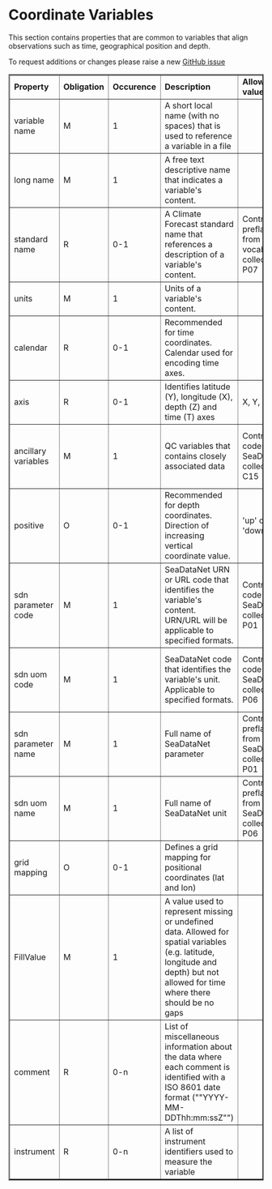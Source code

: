 # Coordinate Variables

This section contains properties that are common to variables that align observations such as time, geographical position and depth.

To request additions or changes please raise a new [GitHub issue](https://github.com/I-Ocean/common-metadata/issues/new)

<table border="2" cellpadding="5"> 
<tr><td><strong>Property</strong></td><td><strong>Obligation</strong></td><td><strong>Occurence</strong></td><td><strong>Description</strong></td><td><strong>Allowed values</strong></td><td><strong>Reference</strong></td></tr> 
<tr><td>variable name</td><td>M</td><td>1</td><td>A short local name (with no spaces) that is used to reference a variable in a file</td><td>&nbsp;</td><td>&nbsp;</td></tr> 
<tr><td>long name</td><td>M</td><td>1</td><td>A free text descriptive name that indicates a variable's content.</td><td>&nbsp;</td><td>&nbsp;</td></tr> 
<tr><td>standard name</td><td>R</td><td>0-1</td><td>A Climate Forecast standard name that references a description of a variable's content.</td><td>Controlled preflabel from vocabulary collection P07</td><td><a href='https://www.bodc.ac.
uk/resources/vocabularies/vocabulary_search/P07/'>P07 search</a><br /><a href='http://vocab.nerc.ac.uk/collection/P07/current/'>P07 linked data (SKOS)</a></td></tr> 
<tr><td>units</td><td>M</td><td>1</td><td>Units of a variable's content.</td><td>&nbsp;</td><td>&nbsp;</td></tr> 
<tr><td>calendar</td><td>R</td><td>0-1</td><td>Recommended for time coordinates. Calendar used for encoding time axes.</td><td>&nbsp;</td><td>&nbsp;</td></tr> 
<tr><td>axis</td><td>R</td><td>0-1</td><td>Identifies latitude (Y), longitude (X), depth (Z) and time (T) axes</td><td>X, Y, Z or T</td><td>&nbsp;</td></tr> 
<tr><td>ancillary variables</td><td>M</td><td>1</td><td>QC variables that contains closely associated data</td><td>Controlled codes from SeaDataNet collection C15</td><td><a href='https://www.bodc.ac.uk/resources/vocabularies/vocabulary_
search/C15/'>C15 search</a><br /><a href='http://vocab.nerc.ac.uk/collection/C15/current/'>C15 linked data (SKOS)</a></td></tr> 
<tr><td>positive</td><td>O</td><td>0-1</td><td>Recommended for depth coordinates. Direction of increasing vertical coordinate value.</td><td> 'up' or 'down'</td><td>&nbsp;</td></tr> 
<tr><td>sdn parameter code</td><td>M</td><td>1</td><td>SeaDataNet URN or URL code that identifies the variable's content. URN/URL will be applicable to specified formats.</td><td>Controlled code from SeaDataNet collection P01</td><td><a 
href='https://www.bodc.ac.uk/resources/vocabularies/vocabulary_search/P01/'>P01 search</a><br /><a href='http://vocab.nerc.ac.uk/collection/P01/current/'>P01 linked data (SKOS)</a></td></tr> 
<tr><td>sdn uom code</td><td>M</td><td>1</td><td>SeaDataNet code that identifies the variable's unit. Applicable to specified formats.</td><td>Controlled code from SeaDataNet collection P06</td><td><a href='https://www.bodc.ac.uk/resourc
es/vocabularies/vocabulary_search/P06/'>P06 search</a><br /><a href='http://vocab.nerc.ac.uk/collection/P06/current/'>P06 linked data (SKOS)</a></td></tr> 
<tr><td>sdn parameter name</td><td>M</td><td>1</td><td>Full name of SeaDataNet parameter</td><td>Controlled preflabel from SeaDataNet collection P01</td><td><a href='https://www.bodc.ac.uk/resources/vocabularies/vocabulary_search/P01/'>P
01 search</a><br /><a href='http://vocab.nerc.ac.uk/collection/P01/current/'>P01 linked data (SKOS)</a></td></tr> 
<tr><td>sdn uom name</td><td>M</td><td>1</td><td>Full name of SeaDataNet unit</td><td>Controlled preflabel from SeaDataNet collection P06</td><td><a href='https://www.bodc.ac.uk/resources/vocabularies/vocabulary_search/P06/'>P06 search</
a><br /><a href='http://vocab.nerc.ac.uk/collection/P06/current/'>P06 linked data (SKOS)</a></td></tr> 
<tr><td>grid mapping</td><td>O</td><td>0-1</td><td>Defines a grid mapping for positional coordinates (lat and lon)</td><td>&nbsp;</td><td>&nbsp;</td></tr> 
<tr><td>FillValue</td><td>M</td><td>1</td><td>A value used to represent missing or undefined data. Allowed for spatial variables (e.g. latitude, longitude and depth) but not allowed for time where there should be no gaps</t
d><td>&nbsp;</td><td>&nbsp;</td></tr> 
<tr><td>comment</td><td>R</td><td>0-n</td><td>List of miscellaneous information about the data where each comment is identified with a ISO 8601 date format (""YYYY-MM-DDThh:mm:ssZ"")</td><td>&nbsp;</td><td>&nbsp;</td></tr> 
<tr><td>instrument</td><td>R</td><td>0-n</td><td>A list of instrument identifiers used to measure the variable</td><td>&nbsp;</td><td>&nbsp;</td></tr> 
</table> 


